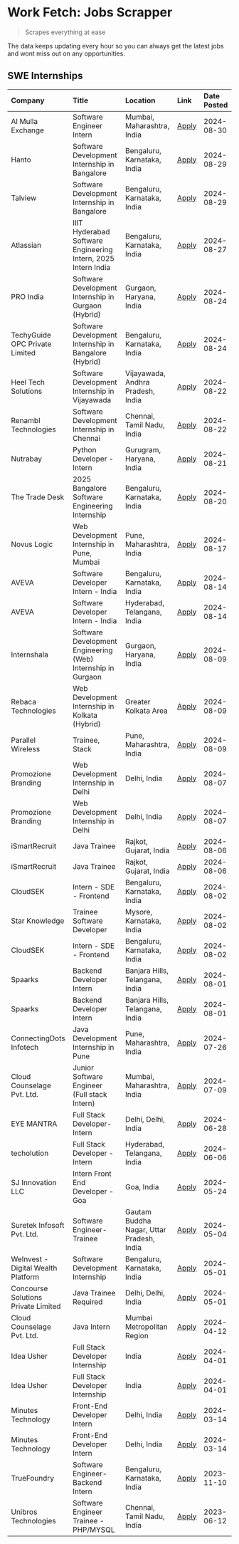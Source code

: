 # Work Fetch: Jobs Scrapper
> Scrapes everything at ease

The data keeps updating every hour so you can always get the latest jobs and wont miss out on any opportunities.

## SWE Internships
<!--START_SECTION:workfetch-->
| Company                             | Title                                                         | Location                                  | Link                                                                                                                                                                                                                                                                                    | Date Posted   |
|:------------------------------------|:--------------------------------------------------------------|:------------------------------------------|:----------------------------------------------------------------------------------------------------------------------------------------------------------------------------------------------------------------------------------------------------------------------------------------|:--------------|
| Al Mulla Exchange                   | Software Engineer Intern                                      | Mumbai, Maharashtra, India                | [Apply](https://in.linkedin.com/jobs/view/software-engineer-intern-at-al-mulla-exchange-3979323613?position=25&pageNum=0&refId=vJ4ls8mf%2Fpjrj4rPssxq3Q%3D%3D&trackingId=2WFoGd69j7ZrehahNgHG1g%3D%3D&trk=public_jobs_jserp-result_search-card)                                         | 2024-08-30    |
| Hanto                               | Software Development Internship in Bangalore                  | Bengaluru, Karnataka, India               | [Apply](https://in.linkedin.com/jobs/view/software-development-internship-in-bangalore-at-hanto-4013200427?position=15&pageNum=0&refId=vJ4ls8mf%2Fpjrj4rPssxq3Q%3D%3D&trackingId=869AjbFJ7tw0lngWLaSWNw%3D%3D&trk=public_jobs_jserp-result_search-card)                                 | 2024-08-29    |
| Talview                             | Software Development Internship in Bangalore                  | Bengaluru, Karnataka, India               | [Apply](https://in.linkedin.com/jobs/view/software-development-internship-in-bangalore-at-talview-4012997749?position=16&pageNum=0&refId=vJ4ls8mf%2Fpjrj4rPssxq3Q%3D%3D&trackingId=HgHG6L3s4YffCVCvKNEBvw%3D%3D&trk=public_jobs_jserp-result_search-card)                               | 2024-08-29    |
| Atlassian                           | IIIT Hyderabad Software Engineering Intern, 2025 Intern India | Bengaluru, Karnataka, India               | [Apply](https://in.linkedin.com/jobs/view/iiit-hyderabad-software-engineering-intern-2025-intern-india-at-atlassian-4009450341?position=51&pageNum=0&refId=vJ4ls8mf%2Fpjrj4rPssxq3Q%3D%3D&trackingId=eYvC%2FdRe%2F79cTCI9NEzDcQ%3D%3D&trk=public_jobs_jserp-result_search-card)         | 2024-08-27    |
| PRO India                           | Software Development Internship in Gurgaon (Hybrid)           | Gurgaon, Haryana, India                   | [Apply](https://in.linkedin.com/jobs/view/software-development-internship-in-gurgaon-hybrid-at-pro-india-4009587664?position=43&pageNum=0&refId=vJ4ls8mf%2Fpjrj4rPssxq3Q%3D%3D&trackingId=3u87sxqOv%2F1RRdzApEzCng%3D%3D&trk=public_jobs_jserp-result_search-card)                      | 2024-08-24    |
| TechyGuide OPC Private Limited      | Software Development Internship in Bangalore (Hybrid)         | Bengaluru, Karnataka, India               | [Apply](https://in.linkedin.com/jobs/view/software-development-internship-in-bangalore-hybrid-at-techyguide-opc-private-limited-4009591646?position=52&pageNum=0&refId=vJ4ls8mf%2Fpjrj4rPssxq3Q%3D%3D&trackingId=cYxHXGAxKAd6P0Ta6eaU3g%3D%3D&trk=public_jobs_jserp-result_search-card) | 2024-08-24    |
| Heel Tech Solutions                 | Software Development Internship in Vijayawada                 | Vijayawada, Andhra Pradesh, India         | [Apply](https://in.linkedin.com/jobs/view/software-development-internship-in-vijayawada-at-heel-tech-solutions-4007906692?position=38&pageNum=0&refId=vJ4ls8mf%2Fpjrj4rPssxq3Q%3D%3D&trackingId=MRyaOgoyC%2FW1zBxgNHUaEA%3D%3D&trk=public_jobs_jserp-result_search-card)                | 2024-08-22    |
| Renambl Technologies                | Software Development Internship in Chennai                    | Chennai, Tamil Nadu, India                | [Apply](https://in.linkedin.com/jobs/view/software-development-internship-in-chennai-at-renambl-technologies-4007910299?position=46&pageNum=0&refId=vJ4ls8mf%2Fpjrj4rPssxq3Q%3D%3D&trackingId=B7NJfRYnQPXiPOjRfDBbtw%3D%3D&trk=public_jobs_jserp-result_search-card)                    | 2024-08-22    |
| Nutrabay                            | Python Developer - Intern                                     | Gurugram, Haryana, India                  | [Apply](https://in.linkedin.com/jobs/view/python-developer-intern-at-nutrabay-4003909226?position=45&pageNum=0&refId=vJ4ls8mf%2Fpjrj4rPssxq3Q%3D%3D&trackingId=%2FoOxtqkHLstp9tnEVXihYw%3D%3D&trk=public_jobs_jserp-result_search-card)                                                 | 2024-08-21    |
| The Trade Desk                      | 2025 Bangalore Software Engineering Internship                | Bengaluru, Karnataka, India               | [Apply](https://in.linkedin.com/jobs/view/2025-bangalore-software-engineering-internship-at-the-trade-desk-3987456531?position=10&pageNum=0&refId=vJ4ls8mf%2Fpjrj4rPssxq3Q%3D%3D&trackingId=ogOlGvusVa8T1izMpw%2FrSw%3D%3D&trk=public_jobs_jserp-result_search-card)                    | 2024-08-20    |
| Novus Logic                         | Web Development Internship in Pune, Mumbai                    | Pune, Maharashtra, India                  | [Apply](https://in.linkedin.com/jobs/view/web-development-internship-in-pune-mumbai-at-novus-logic-4003713081?position=48&pageNum=0&refId=vJ4ls8mf%2Fpjrj4rPssxq3Q%3D%3D&trackingId=GHyPkEMu%2FfueitUbcf1S2A%3D%3D&trk=public_jobs_jserp-result_search-card)                            | 2024-08-17    |
| AVEVA                               | Software Developer Intern - India                             | Bengaluru, Karnataka, India               | [Apply](https://in.linkedin.com/jobs/view/software-developer-intern-india-at-aveva-3998279987?position=7&pageNum=0&refId=vJ4ls8mf%2Fpjrj4rPssxq3Q%3D%3D&trackingId=hJJNOO%2FEQe9GBCPS9xEjBw%3D%3D&trk=public_jobs_jserp-result_search-card)                                             | 2024-08-14    |
| AVEVA                               | Software Developer Intern - India                             | Hyderabad, Telangana, India               | [Apply](https://in.linkedin.com/jobs/view/software-developer-intern-india-at-aveva-3998281598?position=12&pageNum=0&refId=vJ4ls8mf%2Fpjrj4rPssxq3Q%3D%3D&trackingId=lWqGTs%2Bp2Vk5aed%2Bs6%2FCZQ%3D%3D&trk=public_jobs_jserp-result_search-card)                                        | 2024-08-14    |
| Internshala                         | Software Development Engineering (Web) Internship in Gurgaon  | Gurgaon, Haryana, India                   | [Apply](https://in.linkedin.com/jobs/view/software-development-engineering-web-internship-in-gurgaon-at-internshala-3997620471?position=4&pageNum=0&refId=vJ4ls8mf%2Fpjrj4rPssxq3Q%3D%3D&trackingId=zwjXkyOd%2B0AB0vivWPeuKg%3D%3D&trk=public_jobs_jserp-result_search-card)            | 2024-08-09    |
| Rebaca Technologies                 | Web Development Internship in Kolkata (Hybrid)                | Greater Kolkata Area                      | [Apply](https://in.linkedin.com/jobs/view/web-development-internship-in-kolkata-hybrid-at-rebaca-technologies-3997621369?position=44&pageNum=0&refId=vJ4ls8mf%2Fpjrj4rPssxq3Q%3D%3D&trackingId=oXbSu99onfevke4NwT2Y8Q%3D%3D&trk=public_jobs_jserp-result_search-card)                   | 2024-08-09    |
| Parallel Wireless                   | Trainee, Stack                                                | Pune, Maharashtra, India                  | [Apply](https://in.linkedin.com/jobs/view/trainee-stack-at-parallel-wireless-3905689841?position=59&pageNum=0&refId=vJ4ls8mf%2Fpjrj4rPssxq3Q%3D%3D&trackingId=oxyX7diHmcQ3kuJYcNGSHQ%3D%3D&trk=public_jobs_jserp-result_search-card)                                                    | 2024-08-09    |
| Promozione Branding                 | Web Development Internship in Delhi                           | Delhi, India                              | [Apply](https://in.linkedin.com/jobs/view/web-development-internship-in-delhi-at-promozione-branding-3995559880?position=29&pageNum=0&refId=vJ4ls8mf%2Fpjrj4rPssxq3Q%3D%3D&trackingId=93ipFQSevuutPl%2BC1Mnisg%3D%3D&trk=public_jobs_jserp-result_search-card)                          | 2024-08-07    |
| Promozione Branding                 | Web Development Internship in Delhi                           | Delhi, India                              | [Apply](https://in.linkedin.com/jobs/view/web-development-internship-in-delhi-at-promozione-branding-3995559880?position=4&pageNum=2&refId=4VgJl8Qvg9gMD2jhGwrWbg%3D%3D&trackingId=LIDmhrKSCUFgx5MgGIbGUg%3D%3D&trk=public_jobs_jserp-result_search-card)                               | 2024-08-07    |
| iSmartRecruit                       | Java Trainee                                                  | Rajkot, Gujarat, India                    | [Apply](https://in.linkedin.com/jobs/view/java-trainee-at-ismartrecruit-3992301825?position=35&pageNum=0&refId=vJ4ls8mf%2Fpjrj4rPssxq3Q%3D%3D&trackingId=mrM9ksEe0hovVMm61s9ssA%3D%3D&trk=public_jobs_jserp-result_search-card)                                                         | 2024-08-06    |
| iSmartRecruit                       | Java Trainee                                                  | Rajkot, Gujarat, India                    | [Apply](https://in.linkedin.com/jobs/view/java-trainee-at-ismartrecruit-3992301825?position=10&pageNum=2&refId=4VgJl8Qvg9gMD2jhGwrWbg%3D%3D&trackingId=%2F9Xdv%2B7simnpB9KW5QSb5g%3D%3D&trk=public_jobs_jserp-result_search-card)                                                       | 2024-08-06    |
| CloudSEK                            | Intern - SDE - Frontend                                       | Bengaluru, Karnataka, India               | [Apply](https://in.linkedin.com/jobs/view/intern-sde-frontend-at-cloudsek-3991574495?position=26&pageNum=0&refId=vJ4ls8mf%2Fpjrj4rPssxq3Q%3D%3D&trackingId=Yo8Z1UL3z%2Feqc3himyrivg%3D%3D&trk=public_jobs_jserp-result_search-card)                                                     | 2024-08-02    |
| Star Knowledge                      | Trainee Software Developer                                    | Mysore, Karnataka, India                  | [Apply](https://in.linkedin.com/jobs/view/trainee-software-developer-at-star-knowledge-3991516161?position=58&pageNum=0&refId=vJ4ls8mf%2Fpjrj4rPssxq3Q%3D%3D&trackingId=drkqKH9tEs%2FeBQqSEZo71Q%3D%3D&trk=public_jobs_jserp-result_search-card)                                        | 2024-08-02    |
| CloudSEK                            | Intern - SDE - Frontend                                       | Bengaluru, Karnataka, India               | [Apply](https://in.linkedin.com/jobs/view/intern-sde-frontend-at-cloudsek-3991574495?position=1&pageNum=2&refId=4VgJl8Qvg9gMD2jhGwrWbg%3D%3D&trackingId=G5Y086g6n%2BqSk3EIDAIbYw%3D%3D&trk=public_jobs_jserp-result_search-card)                                                        | 2024-08-02    |
| Spaarks                             | Backend Developer Intern                                      | Banjara Hills, Telangana, India           | [Apply](https://in.linkedin.com/jobs/view/backend-developer-intern-at-spaarks-3990226465?position=32&pageNum=0&refId=vJ4ls8mf%2Fpjrj4rPssxq3Q%3D%3D&trackingId=UGIfT87h%2B7kaRBYFpc1VdQ%3D%3D&trk=public_jobs_jserp-result_search-card)                                                 | 2024-08-01    |
| Spaarks                             | Backend Developer Intern                                      | Banjara Hills, Telangana, India           | [Apply](https://in.linkedin.com/jobs/view/backend-developer-intern-at-spaarks-3990226465?position=7&pageNum=2&refId=4VgJl8Qvg9gMD2jhGwrWbg%3D%3D&trackingId=a7FoTX%2Bea7M0pVkVhGESVw%3D%3D&trk=public_jobs_jserp-result_search-card)                                                    | 2024-08-01    |
| ConnectingDots Infotech             | Java Development Internship in Pune                           | Pune, Maharashtra, India                  | [Apply](https://in.linkedin.com/jobs/view/java-development-internship-in-pune-at-connectingdots-infotech-3983314097?position=42&pageNum=0&refId=vJ4ls8mf%2Fpjrj4rPssxq3Q%3D%3D&trackingId=r32EvQK8W81fW4Yz%2B%2B9%2FZQ%3D%3D&trk=public_jobs_jserp-result_search-card)                  | 2024-07-26    |
| Cloud Counselage Pvt. Ltd.          | Junior Software Engineer (Full stack Intern)                  | Mumbai, Maharashtra, India                | [Apply](https://in.linkedin.com/jobs/view/junior-software-engineer-full-stack-intern-at-cloud-counselage-pvt-ltd-3967725851?position=23&pageNum=0&refId=vJ4ls8mf%2Fpjrj4rPssxq3Q%3D%3D&trackingId=fU%2FJTbms4czUMcrDmIWm5g%3D%3D&trk=public_jobs_jserp-result_search-card)              | 2024-07-09    |
| EYE MANTRA                          | Full Stack Developer- Intern                                  | Delhi, Delhi, India                       | [Apply](https://in.linkedin.com/jobs/view/full-stack-developer-intern-at-eye-mantra-3960988037?position=56&pageNum=0&refId=vJ4ls8mf%2Fpjrj4rPssxq3Q%3D%3D&trackingId=eEUUAvSsv5yuNljDR3%2FAUQ%3D%3D&trk=public_jobs_jserp-result_search-card)                                           | 2024-06-28    |
| techolution                         | Full Stack Developer - Intern                                 | Hyderabad, Telangana, India               | [Apply](https://in.linkedin.com/jobs/view/full-stack-developer-intern-at-techolution-3947911862?position=60&pageNum=0&refId=vJ4ls8mf%2Fpjrj4rPssxq3Q%3D%3D&trackingId=tpwMKcIRUMOhahXBmeziUQ%3D%3D&trk=public_jobs_jserp-result_search-card)                                            | 2024-06-06    |
| SJ Innovation LLC                   | Intern Front End Developer - Goa                              | Goa, India                                | [Apply](https://in.linkedin.com/jobs/view/intern-front-end-developer-goa-at-sj-innovation-llc-3931678611?position=20&pageNum=0&refId=vJ4ls8mf%2Fpjrj4rPssxq3Q%3D%3D&trackingId=tCSOvfCDL%2BYnSzK%2FhmB9mA%3D%3D&trk=public_jobs_jserp-result_search-card)                               | 2024-05-24    |
| Suretek Infosoft Pvt. Ltd.          | Software Engineer-Trainee                                     | Gautam Buddha Nagar, Uttar Pradesh, India | [Apply](https://in.linkedin.com/jobs/view/software-engineer-trainee-at-suretek-infosoft-pvt-ltd-3916999948?position=47&pageNum=0&refId=vJ4ls8mf%2Fpjrj4rPssxq3Q%3D%3D&trackingId=mSDYEAJXrQomFSjkJY36Dg%3D%3D&trk=public_jobs_jserp-result_search-card)                                 | 2024-05-04    |
| WeInvest - Digital Wealth Platform  | Software Development Internship                               | Bengaluru, Karnataka, India               | [Apply](https://in.linkedin.com/jobs/view/software-development-internship-at-weinvest-digital-wealth-platform-3912867225?position=3&pageNum=0&refId=vJ4ls8mf%2Fpjrj4rPssxq3Q%3D%3D&trackingId=C97AFNtDsPV08tNBUyfguQ%3D%3D&trk=public_jobs_jserp-result_search-card)                    | 2024-05-01    |
| Concourse Solutions Private Limited | Java Trainee Required                                         | Delhi, Delhi, India                       | [Apply](https://in.linkedin.com/jobs/view/java-trainee-required-at-concourse-solutions-private-limited-3912869388?position=18&pageNum=0&refId=vJ4ls8mf%2Fpjrj4rPssxq3Q%3D%3D&trackingId=lhvhmWTKSz2yZz6pAtQSXw%3D%3D&trk=public_jobs_jserp-result_search-card)                          | 2024-05-01    |
| Cloud Counselage Pvt. Ltd.          | Java Intern                                                   | Mumbai Metropolitan Region                | [Apply](https://in.linkedin.com/jobs/view/java-intern-at-cloud-counselage-pvt-ltd-3896025667?position=50&pageNum=0&refId=vJ4ls8mf%2Fpjrj4rPssxq3Q%3D%3D&trackingId=lBPTPslndjyZQ6%2BvkDC4Xg%3D%3D&trk=public_jobs_jserp-result_search-card)                                             | 2024-04-12    |
| Idea Usher                          | Full Stack Developer Internship                               | India                                     | [Apply](https://in.linkedin.com/jobs/view/full-stack-developer-internship-at-idea-usher-3879565540?position=31&pageNum=0&refId=vJ4ls8mf%2Fpjrj4rPssxq3Q%3D%3D&trackingId=1zhnzgThE9YUERDEH51qEA%3D%3D&trk=public_jobs_jserp-result_search-card)                                         | 2024-04-01    |
| Idea Usher                          | Full Stack Developer Internship                               | India                                     | [Apply](https://in.linkedin.com/jobs/view/full-stack-developer-internship-at-idea-usher-3879565540?position=6&pageNum=2&refId=4VgJl8Qvg9gMD2jhGwrWbg%3D%3D&trackingId=eg3cMQn7BLfL1ZhkZM1Apw%3D%3D&trk=public_jobs_jserp-result_search-card)                                            | 2024-04-01    |
| Minutes Technology                  | Front-End Developer Intern                                    | Delhi, India                              | [Apply](https://in.linkedin.com/jobs/view/front-end-developer-intern-at-minutes-technology-3853712549?position=28&pageNum=0&refId=vJ4ls8mf%2Fpjrj4rPssxq3Q%3D%3D&trackingId=crrRjpX3G0GCkA0LZEFEgQ%3D%3D&trk=public_jobs_jserp-result_search-card)                                      | 2024-03-14    |
| Minutes Technology                  | Front-End Developer Intern                                    | Delhi, India                              | [Apply](https://in.linkedin.com/jobs/view/front-end-developer-intern-at-minutes-technology-3853712549?position=3&pageNum=2&refId=4VgJl8Qvg9gMD2jhGwrWbg%3D%3D&trackingId=mG%2BnRtXuqUW0eZ52btqzhg%3D%3D&trk=public_jobs_jserp-result_search-card)                                       | 2024-03-14    |
| TrueFoundry                         | Software Engineer-Backend Intern                              | Bengaluru, Karnataka, India               | [Apply](https://in.linkedin.com/jobs/view/software-engineer-backend-intern-at-truefoundry-3779508170?position=53&pageNum=0&refId=vJ4ls8mf%2Fpjrj4rPssxq3Q%3D%3D&trackingId=9tlkGX9AV%2BoLzrcy9dTLGA%3D%3D&trk=public_jobs_jserp-result_search-card)                                     | 2023-11-10    |
| Unibros Technologies                | Software Engineer Trainee - PHP/MYSQL                         | Chennai, Tamil Nadu, India                | [Apply](https://in.linkedin.com/jobs/view/software-engineer-trainee-php-mysql-at-unibros-technologies-3656599241?position=55&pageNum=0&refId=vJ4ls8mf%2Fpjrj4rPssxq3Q%3D%3D&trackingId=JbnoBfT%2FBoqJkXTmFh%2Fjpg%3D%3D&trk=public_jobs_jserp-result_search-card)                       | 2023-06-12    |
<!--END_SECTION:workfetch-->
